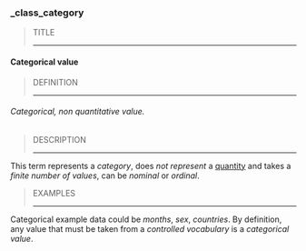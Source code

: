 ### _class_category



> TITLE
> 
> ------

#### Categorical value



> DEFINITION
> 
> ------

###### Categorical, non quantitative value.



> DESCRIPTION
> 
> ------

This term represents a *category*, does *not represent* a [quantity](_class_quantity) and takes a *finite number of values*, can be *nominal* or *ordinal*.



> EXAMPLES
> 
> ------

Categorical example data could be *months*, *sex*, *countries*. By definition, any value that must be taken from a *controlled vocabulary* is a *categorical value*.